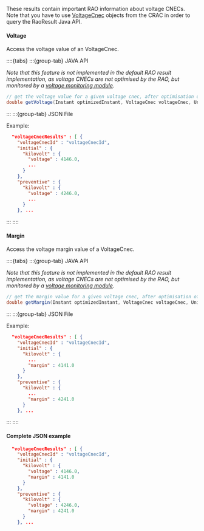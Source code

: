 These results contain important RAO information about voltage CNECs.  
Note that you have to use [VoltageCnec](/input-data/crac/json.md#voltage-cnecs) objects from the CRAC in order to query the RaoResult Java API.

#### Voltage

Access the voltage value of an VoltageCnec.

::::{tabs}
:::{group-tab} JAVA API

*Note that this feature is not implemented in the default RAO result implementation, as voltage CNECs are not optimised
by the RAO, but monitored by a [voltage monitoring module](https://farao-community.github.io/docs/engine/monitoring/voltage-monitoring).*

~~~java
// get the voltage value for a given voltage cnec, after optimisation of a given instant, in a given voltage unit
double getVoltage(Instant optimizedInstant, VoltageCnec voltageCnec, Unit unit);
~~~

:::
:::{group-tab} JSON File

Example:

~~~json
  "voltageCnecResults" : [ {
    "voltageCnecId" : "voltageCnecId",
    "initial" : {
      "kilovolt" : {
        "voltage" : 4146.0,
        ...
      }
    },
    "preventive" : {
      "kilovolt" : {
        "voltage" : 4246.0,
        ...
      }
    }, ...
~~~

:::
::::

#### Margin

Access the voltage margin value of a VoltageCnec.

::::{tabs}
:::{group-tab} JAVA API

*Note that this feature is not implemented in the default RAO result implementation, as voltage CNECs are not optimised
by the RAO, but monitored by a [voltage monitoring module](https://farao-community.github.io/docs/engine/monitoring/voltage-monitoring).*

~~~java
// get the margin value for a given voltage cnec, after optimisation of a given instant, in a given voltage unit
double getMargin(Instant optimizedInstant, VoltageCnec voltageCnec, Unit unit);
~~~

:::
:::{group-tab} JSON File

Example:

~~~json
  "voltageCnecResults" : [ {
    "voltageCnecId" : "voltageCnecId",
    "initial" : {
      "kilovolt" : {
        ...
        "margin" : 4141.0
      }
    },
    "preventive" : {
      "kilovolt" : {
        ...
        "margin" : 4241.0
      }
    }, ...
~~~

:::
::::

#### Complete JSON example

~~~json
  "voltageCnecResults" : [ {
    "voltageCnecId" : "voltageCnecId",
    "initial" : {
      "kilovolt" : {
        "voltage" : 4146.0,
        "margin" : 4141.0
      }
    },
    "preventive" : {
      "kilovolt" : {
        "voltage" : 4246.0,
        "margin" : 4241.0
      }
    }, ...
~~~
